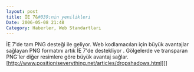 ```yaml
---
layout: post
title: İE 7&#039;nin yenilikleri
Date: 2006-05-08 21:48
Category: Haberler, Web Standartları
---
```


İE 7'de tam PNG desteği ile geliyor. Web kodlamacıları için büyük
avantajlar sağlayan PNG formatını artık İE 7'de destekliyor . Gölgelerde
ve transparan PNG'ler diğer resimlere göre büyük avantaj sağlar.
[http://www.positioniseverything.net/articles/dropshadows.html][]

  [http://www.positioniseverything.net/articles/dropshadows.html]: http://www.positioniseverything.net/articles/dropshadows.html
    "İE 7'nin yenilikleri"
